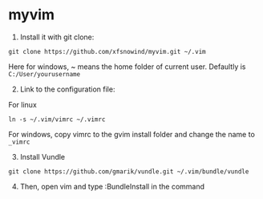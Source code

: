 myvim
=====

1. Install it with git clone:
```
git clone https://github.com/xfsnowind/myvim.git ~/.vim
```
Here for windows, ~ means the home folder of current user. Defaultly is `C:/User/yourusername`

2. Link to the configuration file:

For linux
```
ln -s ~/.vim/vimrc ~/.vimrc
```
For windows, copy vimrc to the gvim install folder and change the name to `_vimrc`

3. Install Vundle
```
git clone https://github.com/gmarik/vundle.git ~/.vim/bundle/vundle
```

4. Then, open vim and type :BundleInstall in the command
